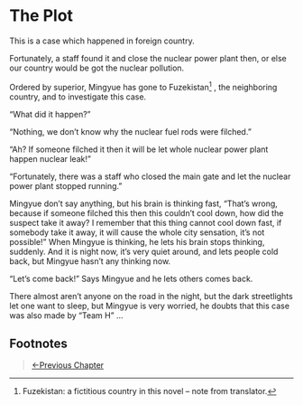 # The Plot
This is a case which happened in foreign country.

Fortunately, a staff found it and close the nuclear power plant then, or else our country would be got the nuclear pollution.

Ordered by superior, Mingyue has gone to Fuzekistan[^1] , the neighboring country, and to investigate this case.

“What did it happen?”

“Nothing, we don’t know why the nuclear fuel rods were filched.”

“Ah? If someone filched it then it will be let whole nuclear power plant happen nuclear leak!”

“Fortunately, there was a staff who closed the main gate and let the nuclear power plant stopped running.”

Mingyue don’t say anything, but his brain is thinking fast, “That’s wrong, because if someone filched this then this couldn’t cool down, how did the suspect take it away? I remember that this thing cannot cool down fast, if somebody take it away, it will cause the whole city sensation, it’s not possible!” When Mingyue is thinking, he lets his brain stops thinking, suddenly. And it is night now, it’s very quiet around, and lets people cold back, but Mingyue hasn’t any thinking now.

“Let’s come back!” Says Mingyue and he lets others comes back.

There almost aren’t anyone on the road in the night, but the dark streetlights let one want to sleep, but Mingyue is very worried, he doubts that this case was also made by “Team H” …

## Footnotes

[^1]: Fuzekistan: a fictitious country in this novel – note from translator.

> [←Previous Chapter](/detective/part1/chapter5.md)

